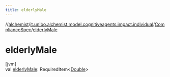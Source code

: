 ```yaml
---
title: elderlyMale
---
```

//[alchemist](../../../index.html)/[it.unibo.alchemist.model.cognitiveagents.impact.individual](../index.html)/[ComplianceSpec](index.html)/[elderlyMale](elderly-male.html)



# elderlyMale



[jvm]\
val [elderlyMale](elderly-male.html): RequiredItem<[Double](https://kotlinlang.org/api/latest/jvm/stdlib/kotlin/-double/index.html)>




